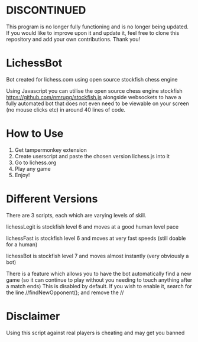 # DISCONTINUED
This program is no longer fully functioning and is no longer being updated. If you would like to improve upon it and update it, feel free to clone this repository and add your own contributions. Thank you!

# LichessBot
Bot created for lichess.com using open source stockfish chess engine

Using Javascript you can utilise the open source chess engine stockfish https://github.com/nmrugg/stockfish.js alongside websockets to have a fully automated bot that does not even need to be viewable on your screen (no mouse clicks etc) in around 40 lines of code.

# How to Use

1. Get tampermonkey extension
2. Create userscript and paste the chosen version lichess.js into it
3. Go to lichess.org
4. Play any game
5. Enjoy!

# Different Versions

There are 3 scripts, each which are varying levels of skill.

lichessLegit is stockfish level 6 and moves at a good human level pace

lichessFast is stockfish level 6 and moves at very fast speeds (still doable for a human)

lichessBot is stockfish level 7 and moves almost instantly (very obviously a bot)

There is a feature which allows you to have the bot automatically find a new game (so it can continue to play without you needing to touch anything after a match ends) This is disabled by default. If you wish to enable it, search for the line //findNewOpponent(); and remove the //

# Disclaimer
Using this script against real players is cheating and may get you banned

